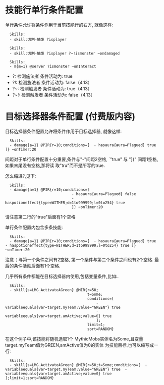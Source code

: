 技能行单行条件配置
=============================================

单行条件允许将条件作用于当前技能行的右方, 就像这样:
```
  Skills:
  - skill:切割-触发 ?isplayer
```
```
  Skills:
  - skill:切割-触发 ?isplayer ?~!ismonster ~ondamaged
```
```
  Skills:
  - m{m=1} @server ?ismonster ~onInteract
```
* ?: 检测施法者 条件活动为: true  
* ?!: 检测施法者 条件活动为: false（4.13）
* ?~: 检测触发者 条件活动为: true（4.13）
* ?~!: 检测触发者 条件活动为: false（4.13）


目标选择器条件配置 **(付费版内容)**
=============================================

目标选择器条件配置允许将条件作用于目标选择器, 就像这样:
```
  Skills:
  - damage{a=1} @PIR{r=10;conditions=[  - hasaura{aura=Plagued} true ]} ~onTimer:20
```
间距对于单行条件配置十分重要,条件与"-"间距2空格, `"true" 与 "]}" 间距1空格,如果末尾没有空格,那将读
取"tru"而不是所写的true.

怎么缩进?,见下:
```
  Skills:
  - damage{a=1} @PIR{r=10;conditions=[
                              - hasaura{aura=Plagued} false
                              - haspotioneffect{type=WITHER;d=1to999999;l=0to254} true 
                              ]} ~onTimer:20
```
请注意第二行的"true"后面有1个空格

单行条件配置内包含多条技能:
```
  Skills:
  - damage{a=1} @PIR{r=10;conditions=[  - hasaura{aura=Plagued} true  - haspotioneffect{type=WITHER;d=1to999999;l=0to254} true ]} ~onTimer:20
```
注意 ``[`` 与第一个条件之间有2空格, 第一个条件与第二个条件之间也有2个空格. 最后的条件活动后面有1个空格. 

几乎所有条件都能在目标选择器内使用,包括变量条件,比如:.

```
  Skills:
  - skill{s=LMG_ActivateAGreen} @MIR{r=50;
                                     t=Some;
                                     conditions=[
                                         - variableequals{var=target.myTeam;value="GREEN"} true
                                         - variableequals{var=target.amActive;value=0} true 
                                         ];
                                     limit=1;
                                     sort=RANDOM}
```
在这个例子中,该技能将随机选取1个 MythicMobs实体名为Some,且变量target.myTeam值为GREEN,amActive值为0的实体
为技能目标,也可以缩写成一行:
```
  Skills:
  - skill{s=LMG_ActivateAGreen} @MIR{r=50;t=Some;conditions=[  - variableequals{var=target.myTeam;value="GREEN"} true  - variableequals{var=target.amActive;value=0} true ];limit=1;sort=RANDOM}
```